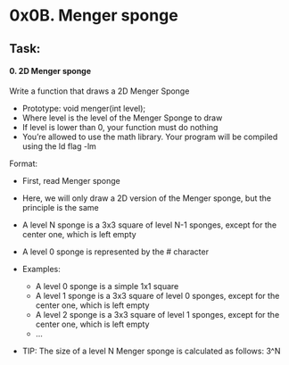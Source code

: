# 0x0B. Menger sponge

## Task:

#### 0. 2D Menger sponge
Write a function that draws a 2D Menger Sponge

* Prototype: void menger(int level);
* Where level is the level of the Menger Sponge to draw
* If level is lower than 0, your function must do nothing
* You’re allowed to use the math library. Your program will be compiled using the ld flag -lm

Format:

* First, read Menger sponge
* Here, we will only draw a 2D version of the Menger sponge, but the principle is the same
* A level N sponge is a 3x3 square of level N-1 sponges, except for the center one, which is left empty
* A level 0 sponge is represented by the # character
* Examples:
    * A level 0 sponge is a simple 1x1 square
    * A level 1 sponge is a 3x3 square of level 0 sponges, except for the center one, which is left empty
    * A level 2 sponge is a 3x3 square of level 1 sponges, except for the center one, which is left empty
    * …

* TIP: The size of a level N Menger sponge is calculated as follows: 3^N

